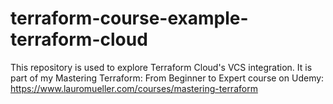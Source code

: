 # terraform-course-example-terraform-cloud
This repository is used to explore Terraform Cloud's VCS integration. It is part of my Mastering Terraform: From Beginner to Expert course on Udemy: https://www.lauromueller.com/courses/mastering-terraform
